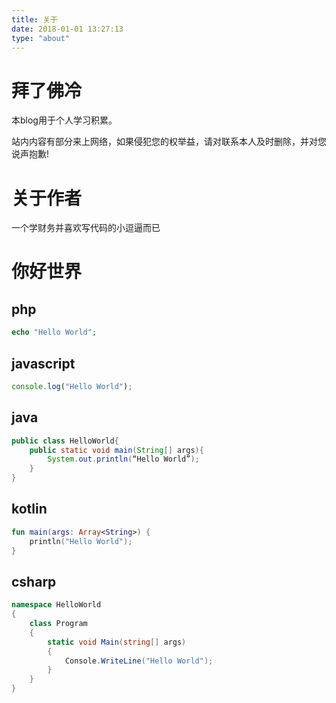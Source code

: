 ```yaml
---
title: 关于
date: 2018-01-01 13:27:13
type: "about"
---
```




# 拜了佛冷

本blog用于个人学习积累。

站内内容有部分来上网络，如果侵犯您的权举益，请对联系本人及时删除，并对您说声抱歉!

# 关于作者

一个学财务并喜欢写代码的小逗逼而已



# 你好世界

## php
```php
echo "Hello World";
```

## javascript
```javascript
console.log("Hello World");
```

## java
```java
public class HelloWorld{
    public static void main(String[] args){
        System.out.println(“Hello World”); 
    }
}
```

## kotlin
```kotlin
fun main(args: Array<String>) {
    println("Hello World");
}
```

## csharp
```csharp
namespace HelloWorld
{
    class Program
    {
        static void Main(string[] args)
        {
            Console.WriteLine("Hello World");
        }
    }
}
```
